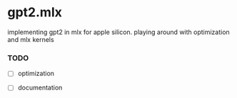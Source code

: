# gpt2.mlx

implementing gpt2 in mlx for apple silicon.
playing around with optimization and mlx kernels


### TODO

- [ ] optimization
- [ ] documentation

